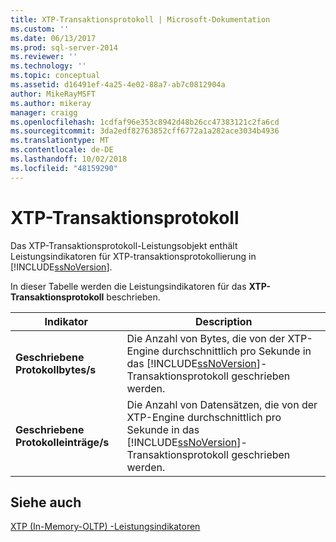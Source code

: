 ```yaml
---
title: XTP-Transaktionsprotokoll | Microsoft-Dokumentation
ms.custom: ''
ms.date: 06/13/2017
ms.prod: sql-server-2014
ms.reviewer: ''
ms.technology: ''
ms.topic: conceptual
ms.assetid: d16491ef-4a25-4e02-88a7-ab7c0812904a
author: MikeRayMSFT
ms.author: mikeray
manager: craigg
ms.openlocfilehash: 1cdfaf96e353c8942d48b26cc47383121c2fa6cd
ms.sourcegitcommit: 3da2edf82763852cff6772a1a282ace3034b4936
ms.translationtype: MT
ms.contentlocale: de-DE
ms.lasthandoff: 10/02/2018
ms.locfileid: "48159290"
---
```

# <a name="xtp-transaction-log"></a>XTP-Transaktionsprotokoll
  Das XTP-Transaktionsprotokoll-Leistungsobjekt enthält Leistungsindikatoren für XTP-transaktionsprotokollierung in [!INCLUDE[ssNoVersion](../../includes/ssnoversion-md.md)].  
  
 In dieser Tabelle werden die Leistungsindikatoren für das **XTP-Transaktionsprotokoll** beschrieben.  
  
|Indikator|Description|  
|-------------|-----------------|  
|**Geschriebene Protokollbytes/s**|Die Anzahl von Bytes, die von der XTP-Engine durchschnittlich pro Sekunde in das [!INCLUDE[ssNoVersion](../../includes/ssnoversion-md.md)]-Transaktionsprotokoll geschrieben werden.|  
|**Geschriebene Protokolleinträge/s**|Die Anzahl von Datensätzen, die von der XTP-Engine durchschnittlich pro Sekunde in das [!INCLUDE[ssNoVersion](../../includes/ssnoversion-md.md)]-Transaktionsprotokoll geschrieben werden.|  
  
## <a name="see-also"></a>Siehe auch  
 [XTP &#40;In-Memory-OLTP&#41; -Leistungsindikatoren](../../integration-services/performance/performance-counters.md)  
  
  
